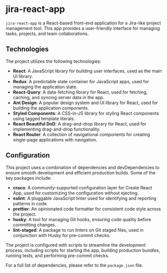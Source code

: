 # jira-react-app

`jira-react-app` is a React-based front-end application for a Jira-like project management tool. This app provides a user-friendly interface for managing tasks, projects, and team collaborations.

## Technologies

The project utilizes the following technologies:

-   **React**: A JavaScript library for building user interfaces, used as the main UI library.
-   **Redux**: A predictable state container for JavaScript apps, used for managing the application state.
-   **React-Query**: A data-fetching library for React, used for fetching, caching, and syncing server data in the app.
-   **Ant Design**: A popular design system and UI library for React, used for building the application components.
-   **Styled Components**: A CSS-in-JS library for styling React components using tagged template literals.
-   **React Beautiful DnD**: A drag-and-drop library for React, used for implementing drag-and-drop functionality.
-   **React Router**: A collection of navigational components for creating single-page applications with navigation.

## Configuration

This project uses a combination of dependencies and devDependencies to ensure smooth development and efficient production builds. Some of the key packages include:

-   **craco**: A community-supported configuration layer for Create React App, used for customizing the configuration without ejecting.
-   **eslint**: A pluggable JavaScript linter used for identifying and reporting patterns in code.
-   **prettier**: An opinionated code formatter for consistent code style across the project.
-   **husky**: A tool for managing Git hooks, ensuring code quality before committing changes.
-   **lint-staged**: A package to run linters on Git staged files, used in conjunction with Husky for pre-commit checks.

The project is configured with scripts to streamline the development process, including scripts for starting the app, building production bundles, running tests, and performing pre-commit checks.

For a full list of dependencies, please refer to the `package.json` file.
